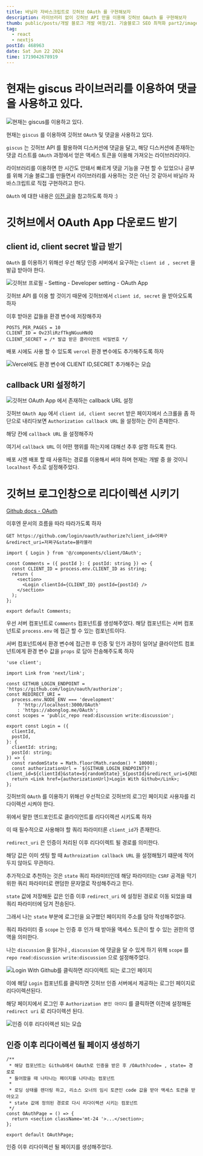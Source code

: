 ```yaml
---
title: 바닐라 자바스크립트로 깃허브 OAuth 를 구현해보자
description: 라이브러리 없이 깃허브 API 만을 이용해 깃허브 OAuth 를 구현해보자
thumb: public/posts/개발 블로그 개발 여정/21. 기술블로그 SEO 최적화 part2/image-1.png
tag:
  - react
  - nextjs
postId: 468963
date: Sat Jun 22 2024
time: 1719042678919
---
```


# 현재는 giscus 라이브러리를 이용하여 댓글을 사용하고 있다.

![현재는 giscus를 이용하고 있다.](image.png)

현재는 `giscus` 를 이용하여 깃허브 `OAuth` 및 댓글을 사용하고 있다.

`giscus` 는 깃허브 API 를 활용하여 디스커션에 댓글을 달고, 해당 디스커션에 존재하는 댓글 리스트를 `OAuth` 과정에서 얻은 액세스 토큰을 이용해 가져오는 라이브러리이다.

라이브러리를 이용하면 한 시간도 안돼서 빠르게 댓글 기능을 구현 할 수 있었으나 공부를 위해 기술 블로그를 만들면서 라이브러리를 사용하는 것은 아닌 것 같아서 바닐라 자바스크립트로 직접 구현하려고 한다.

`OAuth` 에 대한 내용은 [이전 글](https://www.abonglog.me/post/437527)을 참고하도록 하자 :)

# 깃허브에서 OAuth App 다운로드 받기

## client id, client secret 발급 받기

`OAuth` 를 이용하기 위해선 우선 해당 인증 서버에서 요구하는 `client id , secret` 을 발급 받아야 한다.

![깃허브 프로필 - Setting - Developer setting - OAuth App](image-1.png)

깃허브 API 를 이용 할 것이기 때문에 깃허브에서 `client id, secret` 을 받아오도록 하자

이후 받아온 값들을 환경 변수에 저장해주자

```env title="env.local" {2-3}#add
POSTS_PER_PAGES = 10
CLIENT_ID = Ov23liRzfTkgNGuuHNdQ
CLIENT_SECRET = /* 발급 받은 클라이언트 비밀번호 */
```

배포 시에도 사용 할 수 있도록 `vercel` 환경 변수에도 추가해주도록 하자

![Vercel에도 환경 변수에 CLIENT ID,SECRET 추가해주는 모습](image-2.png)

## callback URI 설정하기

![깃허브 OAuth App 에서 존재하는 callback URL 설정](image-3.png)

깃허브 `OAuth App` 에서 `client id, client secret` 받은 페이지에서 스크롤을 좀 하단으로 내리다보면 `Authorization callback URL` 을 설정하는 칸이 존재한다.

해당 칸에 `callback URL` 을 설정해주자

여기서 `callback URL` 이 어떤 행위를 하는지에 대해선 추후 설명 하도록 한다.

배포 시엔 배포 할 때 사용하는 경로를 이용해서 써야 하며 현재는 개발 중 쓸 것이니 `localhost` 주소로 설정해주었다.

# 깃허브 로그인창으로 리다이렉션 시키기

[Github docs - OAuth](https://docs.github.com/en/apps/oauth-apps/building-oauth-apps/authorizing-oauth-apps)

이후엔 문서의 흐름을 따라 따라가도록 하자

```dotnetcli title='깃허브 OAuth에 접근하기 위한 엔드포인트'
GET https://github.com/login/oauth/authorize?client_id=어쩌구&redirect_uri=저쩌구&state=블라블라
```

```tsx title="@/components/Comments"  {4,7}
import { Login } from '@/components/client/OAuth';

const Comments = ({ postId }: { postId: string }) => {
  const CLIENT_ID = process.env.CLIENT_ID as string;
  return (
    <section>
      <Login clientId={CLIENT_ID} postId={postId} />
    </section>
  );
};

export default Comments;
```

우선 서버 컴포넌트로 `Comments` 컴포넌트를 생성해주었다. 해당 컴포넌트는 서버 컴포넌트로 `process.env` 에 접근 할 수 있는 컴포넌트이다.

서버 컴포넌트에서 환경 변수에 접근한 후 인증 및 인가 과정이 일어날 클라이언트 컴포넌트에게 환경 변수 값을 `props` 로 담아 전송해주도록 하자

```tsx title="@/components/client/OAuth.tsx" {1-99}#add
'use client';

import Link from 'next/link';

const GITHUB_LOGIN_ENDPOINT = 'https://github.com/login/oauth/authorize';
const REDIRECT_URI =
  process.env.NODE_ENV === 'development'
    ? 'http://localhost:3000/OAuth'
    : 'https://abonglog.me/OAuth';
const scopes = 'public_repo read:discussion write:discussion';

export const Login = ({
  clientId,
  postId,
}: {
  clientId: string;
  postId: string;
}) => {
  const randomState = Math.floor(Math.random() * 10000);
  const authorizationUrl = `${GITHUB_LOGIN_ENDPOINT}?client_id=${clientId}&state=${randomState}_${postId}&redirect_uri=${REDIRECT_URI}&scope=${scopes}`;
  return <Link href={authorizationUrl}>Login With Github</Link>;
};
```

깃허브의 `OAuth` 를 이용하기 위해선 우선적으로 깃허브의 로그인 페이지로 사용자를 리다이렉션 시켜야 한다.

위에서 말한 엔드포인트로 클라이언트를 리다이렉션 시키도록 하자

이 때 필수적으로 사용해야 할 쿼리 파라미터론 `client_id`가 존재한다.

`redirect_uri` 은 인증이 처리된 이후 리다이렉트 될 경로를 의미한다.

해당 값은 이미 셋팅 할 때 `Authroization callback URL` 을 설정해뒀기 떄문에 적어두지 않아도 무관하다.

추가적으로 추천하는 것은 `state` 쿼리 파라미터인데 해당 파라미터는 `CSRF` 공격을 막기 위한 쿼리 파라미터로 랜덤한 문자열로 작성해주라고 한다.

`state` 값에 저장해둔 값은 인증 이후 `redirect_uri` 에 설정된 경로로 이동 되었을 떄 쿼리 파라미터에 담겨 전송된다.

그래서 나는 `state` 부분에 로그인을 요구했던 페이지의 주소를 담아 작성해주었다.

쿼리 파라미터 중 `scope` 는 인증 후 인가 때 받아올 액세스 토큰이 할 수 있는 권한의 영역을 의미한다.

나는 `discussion` 을 읽거나 , `discussion` 에 댓글을 달 수 있게 하기 위해 `scope` 를 `repo read:discussion write:discussion` 으로 설정해주었다.

![Login With Github를 클릭하면 리다이렉트 되는 로그인 페이지](image-4.png)

이에 해당 `Login` 컴포넌트를 클릭하면 깃허브 인증 서버에서 제공하는 로그인 페이지로 리다이렉션된다.

해당 페이지에서 로그인 후 `Authorization 본인 아이디` 를 클릭하면 이전에 설정해둔 `redirect uri` 로 리다이렉션 된다.

![인증 이후 리다이렉션 되는 모습](123.gif)

## 인증 이후 리다이렉션 될 페이지 생성하기

```tsx title="/Oauth/page.tsx"
/**
 * 해당 컴포넌트는 Github에서 OAuth로 인증을 받은 후 /OAuth?code= , state= 경로로
 * 들어왔을 때 나타나는 페이지를 나타내는 컴포넌트
 *
 * 로딩 상태를 렌더링 하고, 리소스 오너의 임시 토큰인 code 값을 받아 액세스 토큰을 받아오고
 * state 값에 정의된 경로로 다시 리다이렉션 시키는 컴포넌트
 */
const OAuthPage = () => {
  return <section className='mt-24 '>...</section>;
};

export default OAuthPage;
```

인증 이후 리다이렉션 될 페이지를 생성해주었다.
